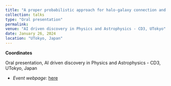 ```yaml
---
title: "A proper probabilistic approach for halo-galaxy connection and likelihood-free parameter inference"
collection: talks
type: "Oral presentation"
permalink: 
venue: "AI driven discovery in Physics and Astrophysics - CD3, UTokyo"
date: January 26, 2024
location: "UTokyo, Japan"
---
```


**Coordinates**

Oral presentation, AI driven discovery in Physics and Astrophysics - CD3, UTokyo, Japan

* _Event webpage:_ [here](https://cd3.ipmu.jp/ai4phys/#introduction)
